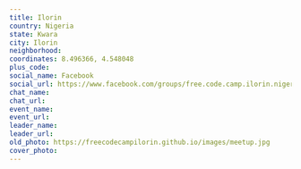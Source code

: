 ```yaml
---
title: Ilorin
country: Nigeria
state: Kwara
city: Ilorin
neighborhood: 
coordinates: 8.496366, 4.548048
plus_code:
social_name: Facebook
social_url: https://www.facebook.com/groups/free.code.camp.ilorin.nigeria
chat_name:
chat_url:
event_name:
event_url:
leader_name:
leader_url:
old_photo: https://freecodecampilorin.github.io/images/meetup.jpg
cover_photo:
---
```


